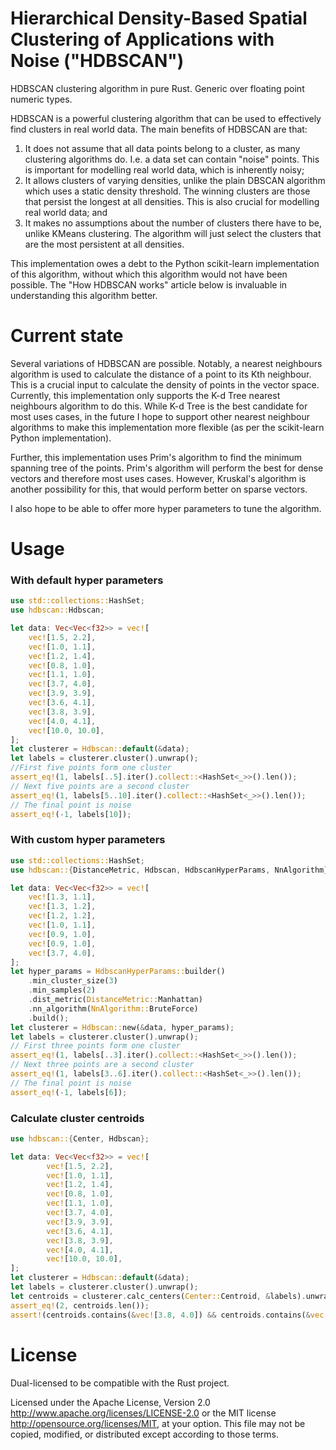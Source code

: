 # Hierarchical Density-Based Spatial Clustering of Applications with Noise ("HDBSCAN")

HDBSCAN clustering algorithm in pure Rust. Generic over floating point numeric types.

HDBSCAN is a powerful clustering algorithm that can be used to effectively find clusters in real world data.
The main benefits of HDBSCAN are that:
 1. It does not assume that all data points belong to a cluster, as many clustering algorithms do. I.e. a data set
    can contain "noise" points. This is important for modelling real world data, which is inherently noisy;
 2. It allows clusters of varying densities, unlike the plain DBSCAN algorithm which uses a static density
    threshold. The winning clusters are those that persist the longest at all densities. This is also crucial
    for modelling real world data; and
 3. It makes no assumptions about the number of clusters there have to be, unlike KMeans clustering. The algorithm
    will just select the clusters that are the most persistent at all densities.

This implementation owes a debt to the Python scikit-learn implementation of this algorithm, without which this
algorithm would not have been possible. The "How HDBSCAN works" article below is invaluable in understanding this
algorithm better.

# Current state
Several variations of HDBSCAN are possible. Notably, a nearest neighbours algorithm is used to calculate the distance 
of a point to its Kth neighbour. This is a crucial input to calculate the density of points in the vector space. 
Currently, this implementation only supports the K-d Tree nearest neighbours algorithm to do this. While K-d Tree is 
the best candidate for most uses cases, in the future I hope to support other nearest neighbour algorithms to make this
implementation more flexible (as per the scikit-learn Python implementation).

Further, this implementation uses Prim's algorithm to find the minimum spanning tree of the points. Prim's algorithm 
will perform the best for dense vectors and therefore most uses cases. However, Kruskal's algorithm is another
possibility for this, that would perform better on sparse vectors.

I also hope to be able to offer more hyper parameters to tune the algorithm.

# Usage
### With default hyper parameters
```rust
use std::collections::HashSet;
use hdbscan::Hdbscan;

let data: Vec<Vec<f32>> = vec![
    vec![1.5, 2.2],
    vec![1.0, 1.1],
    vec![1.2, 1.4],
    vec![0.8, 1.0],
    vec![1.1, 1.0],
    vec![3.7, 4.0],
    vec![3.9, 3.9],
    vec![3.6, 4.1],
    vec![3.8, 3.9],
    vec![4.0, 4.1],
    vec![10.0, 10.0],
];
let clusterer = Hdbscan::default(&data);
let labels = clusterer.cluster().unwrap();
//First five points form one cluster
assert_eq!(1, labels[..5].iter().collect::<HashSet<_>>().len());
// Next five points are a second cluster
assert_eq!(1, labels[5..10].iter().collect::<HashSet<_>>().len());
// The final point is noise
assert_eq!(-1, labels[10]);
```

### With custom hyper parameters
```rust
use std::collections::HashSet;
use hdbscan::{DistanceMetric, Hdbscan, HdbscanHyperParams, NnAlgorithm};

let data: Vec<Vec<f32>> = vec![
    vec![1.3, 1.1],
    vec![1.3, 1.2],
    vec![1.2, 1.2],
    vec![1.0, 1.1],
    vec![0.9, 1.0],
    vec![0.9, 1.0],
    vec![3.7, 4.0],
];
let hyper_params = HdbscanHyperParams::builder()
    .min_cluster_size(3)
    .min_samples(2)
    .dist_metric(DistanceMetric::Manhattan)
    .nn_algorithm(NnAlgorithm::BruteForce)
    .build();
let clusterer = Hdbscan::new(&data, hyper_params);
let labels = clusterer.cluster().unwrap();
// First three points form one cluster
assert_eq!(1, labels[..3].iter().collect::<HashSet<_>>().len());
// Next three points are a second cluster
assert_eq!(1, labels[3..6].iter().collect::<HashSet<_>>().len());
// The final point is noise
assert_eq!(-1, labels[6]);
```

### Calculate cluster centroids
```rust
use hdbscan::{Center, Hdbscan};

let data: Vec<Vec<f32>> = vec![
        vec![1.5, 2.2],
        vec![1.0, 1.1],
        vec![1.2, 1.4],
        vec![0.8, 1.0],
        vec![1.1, 1.0],
        vec![3.7, 4.0],
        vec![3.9, 3.9],
        vec![3.6, 4.1],
        vec![3.8, 3.9],
        vec![4.0, 4.1],
        vec![10.0, 10.0],
];
let clusterer = Hdbscan::default(&data);
let labels = clusterer.cluster().unwrap();
let centroids = clusterer.calc_centers(Center::Centroid, &labels).unwrap();
assert_eq!(2, centroids.len());
assert!(centroids.contains(&vec![3.8, 4.0]) && centroids.contains(&vec![1.12, 1.34]));
```

# License
Dual-licensed to be compatible with the Rust project.

Licensed under the Apache License, Version 2.0 http://www.apache.org/licenses/LICENSE-2.0 or the 
MIT license http://opensource.org/licenses/MIT, at your option. This file may not be copied, modified, 
or distributed except according to those terms.
